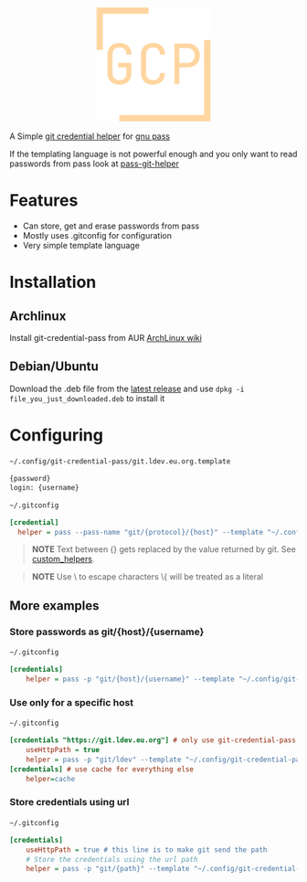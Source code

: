 <p align="center">
  <img src="https://github.com/Xgames123/git-credential-pass/blob/main/logo.png?raw=true" alt="logo"/>
</p>

A Simple [git credential helper](https://git-scm.com/docs/gitcredentials) for [gnu pass](https://www.passwordstore.org/)

If the templating language is not powerful enough and you only want to read passwords from pass look at [pass-git-helper](https://github.com/languitar/pass-git-helper)

# Features
* Can store, get and erase passwords from pass
* Mostly uses .gitconfig for configuration
* Very simple template language

# Installation

## Archlinux

Install git-credential-pass from AUR [ArchLinux wiki](https://wiki.archlinux.org/title/Arch_User_Repository#Installing_and_upgrading_packages)

## Debian/Ubuntu

Download the .deb file from the [latest release](https://github.com/Xgames123/git-credential-pass/releases/latest) and use ```dpkg -i file_you_just_downloaded.deb``` to install it

# Configuring

```~/.config/git-credential-pass/git.ldev.eu.org.template```

```
{password}
login: {username}
```

```~/.gitconfig```

```ini
[credential]
  helper = pass --pass-name "git/{protocol}/{host}" --template "~/.config/git-credential-pass/{host}.template"
```
> **NOTE**
> Text between {} gets replaced by the value returned by git. See [custom_helpers](https://git-scm.com/docs/gitcredentials#_custom_helpers).

> **NOTE**
> Use \\ to escape characters \\{ will be treated as a literal


## More examples

### Store passwords as git/{host}/{username}

```~/.gitconfig```

```ini
[credentials]
    helper = pass -p "git/{host}/{username}" --template "~/.config/git-credential-pass/{host}.template"
```

### Use only for a specific host
```~/.gitconfig```

```ini
[credentials "https://git.ldev.eu.org"] # only use git-credential-pass for git.ldev.eu.org
    useHttpPath = true
    helper = pass -p "git/ldev" --template "~/.config/git-credential-pass/git.ldev.eu.org.template"
[credentials] # use cache for everything else
    helper=cache
```

### Store credentials using url

```~/.gitconfig```

```ini
[credentials]
    useHttpPath = true # this line is to make git send the path
    # Store the credentials using the url path
    helper = pass -p "git/{path}" --template "~/.config/git-credential-pass/template.template"
```
